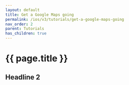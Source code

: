 ```yaml
---
layout: default
title: Get a Google Maps going
permalink: /ios/v3/tutorials/get-a-google-maps-going
nav_order: 2
parent: Tutorials
has_children: true
---
```


# {{ page.title }}

## Headline 2
